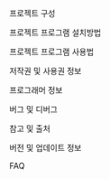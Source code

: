 프로젝트 구성

프로젝트 프로그램 설치방법

프로젝트 프로그램 사용법

저작권 및 사용권 정보

프로그래머 정보

버그 및 디버그

참고 및 출처

버전 및 업데이트 정보

FAQ

